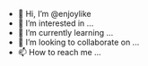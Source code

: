 - 👋 Hi, I’m @enjoylike
- 👀 I’m interested in ...
- 🌱 I’m currently learning ...
- 💞️ I’m looking to collaborate on ...
- 📫 How to reach me ...

<!---
enjoylike/enjoylike is a ✨ special ✨ repository because its `README.md` (this file) appears on your GitHub profile.
You can click the Preview link to take a look at your changes.
--->
